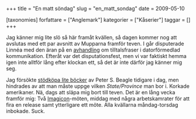 +++
title = "En matt söndag"
slug = "en_matt_sondag"
date = 2009-05-10

[taxonomies]
forfattare = ["Anglemark"]
kategorier = ["Kåserier"]
taggar = []
+++

Jag känner mig lite slö så här framåt kvällen, så dagen kommer nog att avslutas med ett par avsnitt av Mupparna framför teven. I går disputerade Linnéa med den äran på en [avhandling](http://urn.kb.se/resolve?urn=urn:nbn:se:uu:diva-100108) om tilltalsfraser i datorförmedlad kommunikation. Efteråt var det disputationsfest, men vi var faktiskt hemma igen inte alltför lång efter klockan ett, så det är inte därför jag känner mig seg.

Jag försökte [stödköpa lite böcker](http://www.tor.com/index.php?option=com_content&amp;view=blog&amp;id=27098#preview) av Peter S. Beagle tidigare i dag, men hindrades av att man måste uppge vilken <em>State/Province </em>man bor i. Korkade amerikaner. Nä, dags att släpa mig bort till teven. Det är en lång vecka framför mig: Två [Imagicon](http://www.imagicon.se)-möten, middag med några arbetskamrater för att fira en release samt ytterligare ett möte. Alla kvällarna måndag-torsdag inbokade. Suck.
